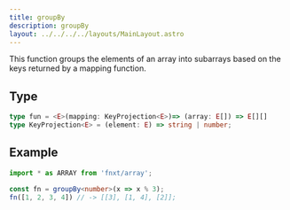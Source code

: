 ```yaml
---
title: groupBy
description: groupBy
layout: ../../../../layouts/MainLayout.astro
---
```


This function groups the elements of an array into subarrays based on the keys returned by a mapping function.

## Type

```ts
type fun = <E>(mapping: KeyProjection<E>)=> (array: E[]) => E[][]
type KeyProjection<E> = (element: E) => string | number;
```

## Example

```ts
import * as ARRAY from 'fnxt/array';

const fn = groupBy<number>(x => x % 3);
fn([1, 2, 3, 4]) // -> [[3], [1, 4], [2]];
```
